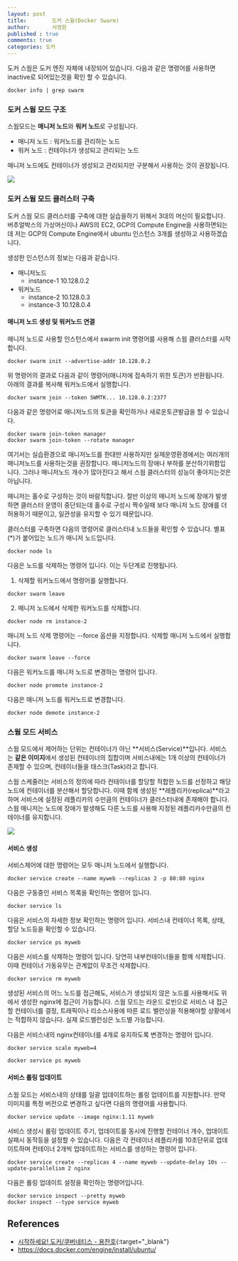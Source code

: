 ```yaml
---
layout: post
title:        도커 스웜(Docker Swarm)
author:       서영원
published : true
comments: true
categories: 도커
---
```



도커 스웜은 도커 엔진 자체에 내장되어 있습니다. 다음과 같은 명령어를 사용하면 inactive로 되어있는것을 확인 할 수 있습니다.

```
docker info | grep swarm
```

### 도커 스웜 모드 구조
스웜모드는 **매니저 노드**와 **워커 노드**로 구성됩니다. 

* 매니저 노드 : 워커노드를 관리하는 노드
* 워커 노드 : 컨테이너가 생성되고 관리되는 노드

매니저 노드에도 컨테이너가 생성되고 관리되지만 구분해서 사용하는 것이 권장됩니다.


![](/assets/post/docker/swarm-diagram.png)

### 도커 스웜 모드 클러스터 구축

도커 스웜 모드 클러스터를 구축에 대한 실습을하기 위해서 3대의 머신이 필요합니다. 버추얼박스의 가상머신이나 AWS의 EC2, GCP의 Compute Engine을 사용하면되는데 저는 GCP의 Compute Engine에서 ubuntu 인스턴스 3개를 생성하고 사용하겠습니다.


생성한 인스턴스의 정보는 다음과 같습니다.
* 매니저노드
  * instance-1 10.128.0.2
* 워커노드
  * instance-2 10.128.0.3
  * instance-3 10.128.0.4


#### 매니저 노드 생성 및 워커노드 연결
매니저 노드로 사용할 인스턴스에서 swarm init 명령어를 사용해 스웜 클러스터를 시작합니다.

```
docker swarm init --advertise-addr 10.128.0.2
```

위 명령어의 결과로 다음과 같이 명령어(매니저에 접속하기 위한 토큰)가 반환됩니다. 아래의 결과를 복사해 워커노드에서 실행합니다.

```
docker swarm join --token SWMTK... 10.128.0.2:2377
```

다음과 같은 명령어로 매니저노드의 토큰을 확인하거나 새로운토큰발급을 할 수 있습니다.

```
docker swarm join-token manager
docker swarm join-token --rotate manager
```


여기서는 실습환경으로 매니저노드를 한대만 사용하지만 실제운영환경에서는 여러개의 매니저노드를 사용하는것을 권장합니다. 매니저노드의 장애나 부하를 분산하기위함입니다. 그러나 매니저노드 개수가 많아진다고 해서 스웜 클러스터의 성능이 좋아지는것은 아닙니다.

매니저는 홀수로 구성하는 것이 바람직합니다. 절반 이상의 매니저 노드에 장애가 발생하면 클러스터 운영이 중단되는데 홀수로 구성시 짝수일때 보다 매니저 노드 장애를 더 허용하기 때문이고, 일관성을 유지할 수 있기 때문입니다.

클러스터를 구축하면 다음의 명령어로 클러스터내 노드들을 확인할 수 있습니다. 별표(*)가 붙어있는 노드가 매니저 노드입니다.

```
docker node ls
```

다음은 노드를 삭제하는 명령어 입니다. 이는 두단계로 진행됩니다. 
1. 삭제할 워커노드에서 명령어를 실행합니다.
```
docker swarm leave
```

2. 매니저 노드에서 삭제한 워커노드를 삭제합니다.
```
docker node rm instance-2
```

매니저 노드 삭제 명령어는 --force 옵션을 지정합니다. 삭제할 매니저 노드에서 실행합니다.

```
docker swarm leave --force
```

다음은 워커노드를 매니저 노드로 변경하는 명령어 입니다. 
```
docker node promote instance-2
```

다음은 매니저 노드를 워커노드로 변경합니다.
```
docker node demote instance-2
```

### 스웜 모드 서비스

스웜 모드에서 제어하는 단위는 컨테이너가 아닌 **서비스(Service)**입니다. 서비스는 **같은 이미지**에서 생성된 컨테이너의 집합이며 서비스내에는 1개 이상의 컨테이너가 존재할 수 있으며, 컨테이너들을 태스크(Task)라고 합니다.

스웜 스케줄러는 서비스의 정의에 따라 컨테이너를 할당할 적합한 노드를 선정하고 해당 노드에 컨테이너를 분산해서 할당합니다. 이때 함께 생성된 **레플리카(replica)**라고 하며 서비스에 설정된 레플리카의 수만큼의 컨테이너가 클러스터내에 존재해야 합니다. 스웜 매니저는 노드에 장애가 발생해도 다른 노드를 사용해 지정된 레플리카수만큼의 컨테이너를 유지합니다.

![](/assets/post/docker/docker-swarm-replica.png)


#### 서비스 생성
서비스제어에 대한 명령어는 모두 매니저 노드에서 실행합니다.
```
docker service create --name myweb --replicas 2 -p 80:80 nginx
```

다음은 구동중인 서비스 목록을 확인하는 명령어 입니다.
```
docker service ls
```

다음은 서비스의 자세한 정보 확인하는 명령어 입니다. 서비스내 컨테이너 목록, 상태, 할당 노드등을 확인할 수 있습니다.
```
docker service ps myweb
```

다음은 서비스를 삭제하는 명령어 입니다. 당연히 내부컨테이너들을 함께 삭제합니다. 이때 컨테이너 가동유무는 관계없이 무조건 삭제합니다.
```
docker service rm myweb
```

생성된 서비스의 어느 노드를 접근해도, 서비스가 생성되지 않은 노드를 사용해서도 위에서 생성한 nginx에 접근이 가능합니다. 스웜 모드는 라운드 로빈으로 서비스 내 접근할 컨테이너를 결정, 트래픽이나 리소스사용에 따른 로드 밸런싱을 적용해야할 상황에서는 적합하지 않습니다. 실제 로드벨런싱은 노드별 가능합니다.

다음은 서비스내의 nginx컨테이너를 4개로 유지하도록 변경하는 명령어 입니다.
```
docker service scale myweb=4
```

```
docker service ps myweb
```



#### 서비스 롤링 업데이트
스웜 모드는 서비스내의 상태를 일괄 업데이트하는 롤링 업데이트를 지원합니다. 만약 이미지를 특정 버전으로 변경하고 싶다면 다음의 명령어를 사용합니다.
```
docker service update --image nginx:1.11 myweb
```

서비스 생성시 롤링 업데이트 주기, 업데이트를 동시에 진행할 컨테이너 개수, 업데이트 실패시 동작등을 설정할 수 있습니다. 다음은 각 컨테이너 레플리카를 10초단위로 업데이트하며 컨테이너 2개씩 업데이트하는 서비스를 생성하는 명령어 입니다.
```
docker service create --replicas 4 --name myweb --update-delay 10s --update-parallelism 2 nginx
```

다음은 롤링 업데이트 설정을 확인하는 명령어입니다.
```
docker service inspect --pretty myweb
docker inspect --type service myweb
```

## References
* [시작하세요! 도커/쿠버네티스 - 용찬호](http://www.kyobobook.co.kr/product/detailViewKor.laf?ejkGb=KOR&mallGb=KOR&barcode=9791158392291&orderClick=LEa&Kc=){:target="_blank"}
* https://docs.docker.com/engine/install/ubuntu/

